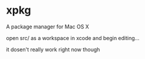 xpkg
====
A package manager for Mac OS X

open src/ as a workspace in xcode and begin editing...

it dosen't really work right now though
